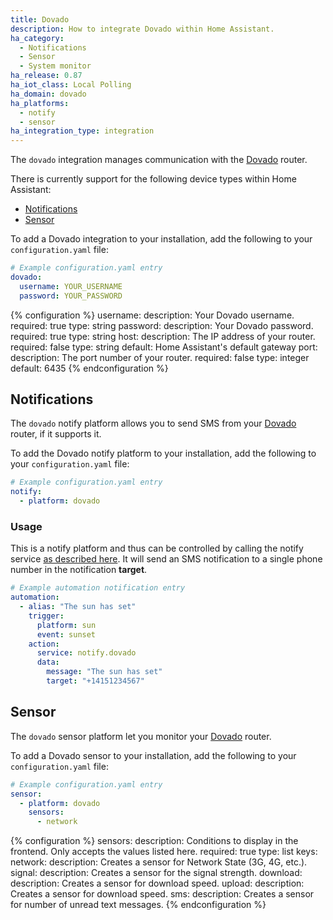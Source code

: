 ```yaml
---
title: Dovado
description: How to integrate Dovado within Home Assistant.
ha_category:
  - Notifications
  - Sensor
  - System monitor
ha_release: 0.87
ha_iot_class: Local Polling
ha_domain: dovado
ha_platforms:
  - notify
  - sensor
ha_integration_type: integration
---
```


The `dovado` integration manages communication with the [Dovado](https://www.dovado.com/) router.

There is currently support for the following device types within Home Assistant:

- [Notifications](/integrations/dovado/#notifications)
- [Sensor](/integrations/dovado/#sensor)

To add a Dovado integration to your installation, add the following to your `configuration.yaml` file:

```yaml
# Example configuration.yaml entry
dovado:
  username: YOUR_USERNAME
  password: YOUR_PASSWORD
```

{% configuration %}
username:
  description: Your Dovado username.
  required: true
  type: string
password:
  description: Your Dovado password.
  required: true
  type: string
host:
  description: The IP address of your router.
  required: false
  type: string
  default: Home Assistant's default gateway
port:
  description:  The port number of your router.
  required: false
  type: integer
  default: 6435
{% endconfiguration %}

## Notifications

The `dovado` notify platform allows you to send SMS from your [Dovado](https://www.dovado.com/) router, if it supports it.

To add the Dovado notify platform to your installation, add the following to your `configuration.yaml` file:

```yaml
# Example configuration.yaml entry
notify:
  - platform: dovado
```

### Usage

This is a notify platform and thus can be controlled by calling the notify service [as described here](/integrations/notify/). It will send an SMS notification to a single phone number in the notification **target**.

```yaml
# Example automation notification entry
automation:
  - alias: "The sun has set"
    trigger:
      platform: sun
      event: sunset
    action:
      service: notify.dovado
      data:
        message: "The sun has set"
        target: "+14151234567"
```

## Sensor

The `dovado` sensor platform let you monitor your [Dovado](https://www.dovado.com/) router.

To add a Dovado sensor to your installation, add the following to your `configuration.yaml` file:

```yaml
# Example configuration.yaml entry
sensor:
  - platform: dovado
    sensors:
      - network
```

{% configuration %}
sensors:
  description: Conditions to display in the frontend. Only accepts the values listed here.
  required: true
  type: list
  keys:
    network:
      description: Creates a sensor for Network State (3G, 4G, etc.).
    signal:
      description: Creates a sensor for the signal strength.
    download:
      description: Creates a sensor for download speed.
    upload:
      description: Creates a sensor for download speed.
    sms:
      description: Creates a sensor for number of unread text messages.
{% endconfiguration %}
